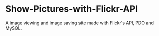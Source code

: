 # Show-Pictures-with-Flickr-API
A image viewing and image saving site made with Flickr's API, PDO and MySQL.
